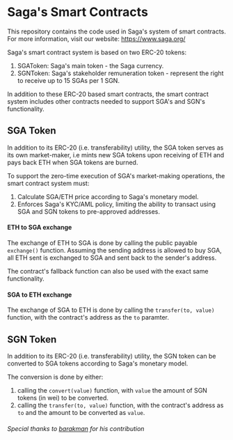 # Saga's Smart Contracts

This repository contains the code used in Saga's system of smart contracts.
For more information, visit our website: https://www.saga.org/


Saga's smart contract system is based on two ERC-20 tokens:
1. SGAToken: Saga's main token - the Saga currency.
2. SGNToken: Saga's stakeholder remuneration token - represent the right to receive up to 15 SGAs per 1 SGN.

In addition to these ERC-20 based smart contracts, the smart contract system includes other contracts needed to support SGA's and SGN's functionality.

## SGA Token

In addition to its ERC-20 (i.e. transferability) utility, the SGA token serves as its own market-maker, i.e mints new SGA tokens upon receiving of ETH and pays back ETH when SGA tokens are burned.

To support the zero-time execution of SGA's market-making operations, the smart contract system must:
1. Calculate SGA/ETH price according to Saga's monetary model.
2. Enforces Saga's KYC/AML policy, limiting the ability to transact using SGA and SGN tokens to pre-approved addresses.

#### ETH to SGA exchange
The exchange of ETH to SGA is done by calling the public payable `exchange()` function. Assuming the sending address is allowed to buy SGA, all ETH sent is exchanged to SGA and sent back to the sender's address.

The contract's fallback function can also be used with the exact same functionality.

#### SGA to ETH exchange
The exchange of SGA to ETH is done by calling the `transfer(to, value)` function, with the contract's address as the `to` paramter.  

## SGN Token

In addition to its ERC-20 (i.e. transferability) utility, the SGN token can be converted to SGA tokens according to Saga's monetary model.

The conversion is done by either:
  1. calling the `convert(value)` function, with `value` the amount of SGN tokens (in wei) to be converted.
  2. calling the `transfer(to, value)` function, with the contract's address as `to` and the amount to be converted as `value`.


###### *Special thanks to [barakman](https://github.com/barakman) for his contribution*
